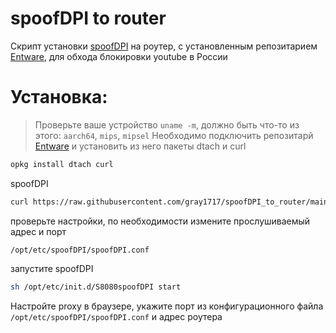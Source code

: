 # spoofDPI to router
Скрипт установки [spoofDPI](https://github.com/xvzc/SpoofDPI) на роутер, с установленным репозитарием [Entware](https://github.com/Entware/Entware), для обхода блокировки youtube в России

# Установка:
>Проверьте ваше устройство ````uname -m````, должно быть что-то из этого: ````aarch64````, ````mips````, ````mipsel````
Необходимо подключить репозитарй [Entware](https://github.com/Entware/Entware) и установить из него пакеты dtach и curl
````sh
opkg install dtach curl
````
spoofDPI
````sh
curl https://raw.githubusercontent.com/gray1717/spoofDPI_to_router/main/install.sh | bash
````
проверьте настройки, по необходимости измените прослушиваемый адрес и порт
````
/opt/etc/spoofDPI/spoofDPI.conf
````
запустите spoofDPI
````sh
sh /opt/etc/init.d/S8080spoofDPI start
````
Настройте proxy в браузере, укажите порт из конфигурационного файла ````/opt/etc/spoofDPI/spoofDPI.conf```` и адрес роутера
